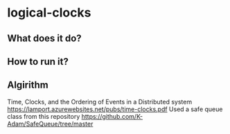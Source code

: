 # logical-clocks

## What does it do?

## How to run it?

## Algirithm

Time, Clocks, and the Ordering of Events in a Distributed system https://lamport.azurewebsites.net/pubs/time-clocks.pdf
Used a safe queue class from this repository https://github.com/K-Adam/SafeQueue/tree/master
